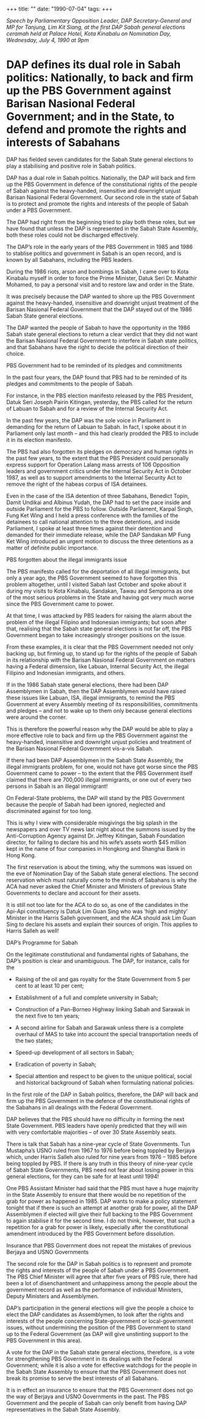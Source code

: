 +++ 
title: ""
date: "1990-07-04"
tags:
+++

_Speech by Parliamentary Opposition Leader, DAP Secretary-General and MP for Tanjung, Lim Kit Siang, at the first DAP Sabah general elections ceramah held at Palace Hotel, Kota Kinabalu on Nomination Day, Wednesday, July 4, 1990 at 9pm_

# DAP defines its dual role in Sabah politics: Nationally, to back and firm up the PBS Government against Barisan Nasional Federal Government; and in the State, to defend and promote the rights and interests of Sabahans

DAP has fielded seven candidates for the Sabah State general elections to play a stabilising and positive role in Sabah politics.</u>

DAP has a dual role in Sabah politics. Nationally, the DAP will back and firm up the PBS Government in defence of the constitutional rights of the people of Sabah against the heavy-handed, insensitive and downright unjust Barisan Nasional Federal Government. Our second role in the state of Sabah is to protect and promote the rights and interests of the people of Sabah under a PBS Government. 

The DAP had right from the beginning tried to play both these roles, but we have found that unless the DAP is represented in the Sabah State Assembly, both these roles could not be discharged effectively. 

The DAP’s role in the early years of the PBS Government in 1985 and 1986 to stablise politics and government in Sabah is an open record, and is known by all Sabahans, including the PBS leaders. 

During the 1986 riots, arson and bombings in Sabah, I came over to Kota Kinabalu myself in order to force the Prime Minister, Datuk Seri Dr. Mahathir Mohamed, to pay a personal visit and to restore law and order in the State. 

It was precisely because the DAP wanted to shore up the PBS Government against the heavy-handed, insensitive and downright unjust treatment of the Barisan Nasional Federal Government that the DAP stayed out of the 1986 Sabah State general elections.  

The DAP wanted the people of Sabah to have the opportunity in the 1986 Sabah state general elections to return a clear verdict that they did not want the Barisan Nasional Federal Government to interfere in Sabah state politics, and that Sabahans have the right to decide the political direction of their choice. 

PBS Government had to be reminded of its pledges and commitments

In the past four years, the DAP found that PBS had to be reminded of its pledges and commitments to the people of Sabah. 

For instance, in the PBS election manifesto released by the PBS President, Datuk Seri Joseph Pairin Kitingan, yesterday, the PBS called for the return of Labuan to Sabah and for a review of the Internal Security Act. 

In the past few years, the DAP was the sole voice in Parliament in demanding for the return of Labuan to Sabah. In fact, I spoke about it in Parliament only last month – and this had clearly prodded the PBS to include it in its election manifesto. 

The PBS had also forgotten its pledges on democracy and human rights in the past few years, to the extent that the PBS President could personally express support for Operation Lalang mass arrests of 106 Opposition leaders and government critics under the Internal Security Act in October 1987, as well as to support amendments to the Internal Security Act to remove the right of the habeas corpus of ISA detainees. 

Even in the case of the ISA detention of three Sabahans, Benedict Topin, Damit Undikai and Albinus Yudah, the DAP had to set the pace inside and outside Parliament for the PBS to follow. Outside Parliament, Karpal Singh, Fung Ket Wing and I held a press conference with the families of the detainees to call national attention to the three detentions, and inside Parliament, I spoke at least three times against their detention and demanded for their immediate release, while the DAP Sandakan MP Fung Ket Wing introduced an urgent motion to discuss the three detentions as a matter of definite public importance. 

PBS forgotten about the illegal immigrants issue

The PBS manifesto called for the deportation of all illegal immigrants, but only a year ago, the PBS Government seemed to have forgotten this problem altogether, until I visited Sabah last October and spoke about it during my visits to Kota Kinabalu, Sandakan, Tawau and Semporna as one of the most serious problems in the State and having got very much worse since the PBS Government came to power. 

At that time, I was attacked by PBS leaders for raising the alarm about the problem of the illegal Filipino and Indonesian immigrants; but soon after that, realising that the Sabah state general elections is not far off, the PBS Government began to take increasingly stronger positions on the issue. 

From these examples, it is clear that the PBS Government needed not only backing up, but firming up, to stand up for the rights of the people of Sabah in its relationship with the Barisan Nasional Federal Government on matters having a Federal dimension, like Labuan, Internal Security Act, the illegal Filipino and Indonesian immigrants, and others. 

If in the 1986 Sabah state general elections, there had been DAP Assemblymen in Sabah, then the DAP Assemblymen would have raised these issues like Labuan, ISA, illegal immigrants, to remind the PBS Government at every Assembly meeting of its responsibilities, commitments and pledges – and not to wake up to them only because general elections were around the corner. 

This is therefore the powerful reason why the DAP would be able to play a more effective role to back and firm up the PBS Government against the heavy-handed, insensitive and downright unjust policies and treatment of the Barisan Nasional Federal Government vis-a-vis Sabah. 

If there had been DAP Assemblymen in the Sabah State Assembly, the illegal immigrants problem, for one, would not have got worse since the PBS Government came to power – to the extent that the PBS Government itself claimed that there are 700,000 illegal immigrants, or one out of every two persons in Sabah is an illegal immigrant!

On Federal-State problems, the DAP will stand by the PBS Government because the people of Sabah had been ignored, neglected and discriminated against for too long. 

This is why I view with considerable misgivings the big splash in the newspapers and over TV news last night about the summons issued by the Anti-Corruption Agency against Dr. Jeffrey Kitingan, Sabah Foundation director, for failing to declare his and his wife’s assets worth $45 million kept in the name of four companies in Hongkong and Shanghai Bank in Hong Kong.

The first reservation is about the timing, why the summons was issued on the eve of Nomination Day of the Sabah state general elections. The second reservation which must naturally come to the minds of Sabahans is why the ACA had never asked the Chief Minister and Ministers of previous State Governments to declare and account for their assets. 

It is still not too late for the ACA to do so, as one of the candidates in the Api-Api constituency is Datuk Lim Guan Sing who was ‘high and mighty’ Minister in the Harris Salleh government, and the ACA should ask Lim Guan Sing to declare his assets and explain their sources of origin. This applies to Harris Salleh as well!

DAP’s Programme for Sabah

On the legitimate constitutional and fundamental rights of Sabahans, the DAP’s position is clear and unambiguous. The DAP, for instance, calls for the 

* Raising of the oil and gas royalty for the State Government from 5 per cent to at least 10 per cent;

* Establishment of a full and complete university in Sabah;

* Construction of a Pan-Borneo Highway linking Sabah and Sarawak in the next five to ten years;

* A second airline for Sabah and Sarawak unless there is a complete overhaul of MAS to take into account the special transportation needs of the two states;

* Speed-up development of all sectors in Sabah;

* Eradication of poverty in Sabah;

* Special attention and respect to be given to the unique political, social and historical background of Sabah when formulating national policies.  

In the first role of the DAP in Sabah politics, therefore, the DAP will back and firm up the PBS Government in the defence of the constitutional rights of the Sabahans in all dealings with the Federal Government. 

DAP believes that the PBS should have no difficulty in forming the next State Government. PBS leaders have openly predicted that they will win with very comfortable majorities – of over 30 State Assembly seats.

There is talk that Sabah has a nine-year cycle of State Governments. Tun Mustapha’s USNO ruled from 1967 to 1976 before being toppled by Berjaya which, under Harris Salleh also ruled for nine years from 1976 – 1985 before being toppled by PBS. If there is any truth in this theory of nine-year cycle of Sabah State Governments, PBS need not fear about losing power in this general elections, for they can be safe for at least until 1994!

One PBS Assistant Minister had said that the PBS must have a huge majority in the State Assembly to ensure that there would be no repetition of the grab for power as happened in 1985. DAP wants to make a policy statement tonight that if there is such an attempt at another grab for power, all the DAP Assemblymen if elected will give their full backing to the PBS Government to again stabilise it for the second time. I do not think, however, that such a repetition for a grab for power is likely, especially after the constitutional amendment introduced by the PBS Government before dissolution. 

Insurance that PBS Government does not repeat the mistakes of previous Berjaya and USNO Governments

The second role for the DAP in Sabah politics is to represent and promote the rights and interests of the people of Sabah under a PBS Government. The PBS Chief Minister will agree that after five years of PBS rule, there had been a lot of disenchantment and unhappiness among the people about the government record as well as the performance of individual Ministers, Deputy Ministers and Assemblymen. 

DAP’s participation in the general elections will give the people a choice to elect the DAP candidates as Assemblymen, to look after the rights and interests of the people concerning State-government or local-government issues, without undermining the position of the PBS Government to stand up to the Federal Government (as DAP will give unstinting support to the PBS Government in this area).

A vote for the DAP in the Sabah state general elections, therefore, is a vote for strengthening PBS Government in its dealings with the Federal Government; while it is also a vote for effective watchdogs for the people in the Sabah State Assembly to ensure that the PBS Government does not break its promise to serve the best interests of all Sabahans.

It is in effect an insurance to ensure that the PBS Government does not go the way of Berjaya and USNO Governments in the past. The PBS Government and the people of Sabah can only benefit from having DAP representatives in the Sabah State Assembly.               
 
